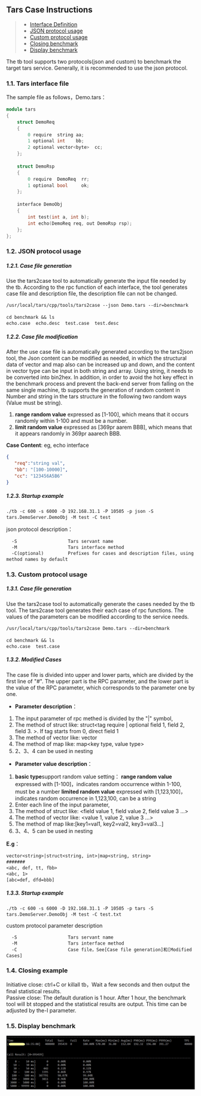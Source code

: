 ## Tars Case Instructions
> * [Interface Definition](#chapter-1)
> * [JSON protocol usage](#chapter-2)
> * [Custom protocol usage](#chapter-3)
> * [Closing benchmark](#chapter-4)
> * [Display benchmark](#chapter-5)


The tb tool supports two protocols(json and custom) to benchmark the target tars service. Generally, it is recommended to use the json protocol.

### 1.1. <a id="chapter-1"></a>Tars interface file

The sample file as follows，Demo.tars：

```cpp
module tars
{
    struct DemoReq
    {
        0 require  string aa;
        1 optional int    bb;
        2 optional vector<byte>  cc;
    };

    struct DemoRsp
    {
        0 require  DemoReq  rr;
        1 optional bool     ok;
    };

    interface DemoObj
    {
        int test(int a, int b);
        int echo(DemoReq req, out DemoRsp rsp);
    };
};
```

### 1.2. <a id="chapter-2"></a>JSON protocol usage

##### 1.2.1. Case file generation

Use the tars2case tool to automatically generate the input file needed by the tb. According to the rpc function of each interface, the tool generates case file and description file, the description file can not be changed.
```text
/usr/local/tars/cpp/tools/tars2case --json Demo.tars --dir=benchmark

cd benchmark && ls
echo.case  echo.desc  test.case  test.desc
```

##### 1.2.2. Case file modification

  After the use case file is automatically generated according to the tars2json tool, the Json content can be modified as needed, in which the structural data of vector and map also can be increased up and down, and the content in vector<byte> type can be input in both string and array. Using string, it needs to be converted into bin2hex. In addition, in order to avoid the hot key effect in the benchmark process and prevent the back-end server from falling on the same single machine, tb supports the generation of random content in Number and string in the tars structure in the following two random ways (Value must be string).
  1. **range random value** expressed as [1-100], which means that it occurs randomly within 1-100 and must be a number.
  2. **limit random value** expressed as [369pr aarem BBB], which means that it appears randomly in 369pr aaarech BBB.

 **Case Content**: eg, echo interface
```json
{
   "req":"string val",
   "bb": "[100-10000]",
   "cc": "123456A5B6"
}
```

##### 1.2.3. Startup example
```text
./tb -c 600 -s 6000 -D 192.168.31.1 -P 10505 -p json -S tars.DemoServer.DemoObj -M test -C test
```
json protocol description：
```text
  -S                   Tars servant name
  -M                   Tars interface method
  -C(optional)         Prefixes for cases and description files, using method names by default
```

### 1.3. <a id="chapter-3"></a>Custom protocol usage

##### 1.3.1. Case file generation

Use the tars2case tool to automatically generate the cases needed by the tb tool. The tars2case tool generates their each case of rpc functions. The values of the parameters can be modified according to the service needs.

```text
/usr/local/tars/cpp/tools/tars2case Demo.tars --dir=benchmark

cd benchmark && ls
echo.case  test.case
```

##### 1.3.2. Modified Cases

The case file is divided into upper and lower parts, which are divided by the first line of "#". The upper part is the RPC parameter, and the lower part is the value of the RPC parameter, which corresponds to the parameter one by one.

- **Parameter description**：
 1. The input parameter of rpc methed is divided by the "|" symbol,
 2. The method of struct like: struct<tag require | optional field 1, field 2, field 3. >. If tag starts from 0, direct field 1
 3. The method of vector like: vector<type>
 4. The method of map like: map<key type, value type>
 5. 2、3、4 can be used in nesting

- **Parameter value description**：
 1. <strong>basic type</strong>support random value setting：
    <strong>range random value</strong> expressed with [1-100]，indicates random occurrence within 1-100, must be a number
    <strong>limited random value</strong> expressed with [1,123,100]，indicates random occurrence in 1,123,100, can be a string
 2. Enter each line of the input parameter,
 3. The method of struct like: <field value 1, field value 2, field value 3 ...>
 4. The method of vector like: <value 1, value 2, value 3 ...>
 5. The method of map like:[key1=val1, key2=val2, key3=val3...]
 6. 3、4、5 can be used in nesting

**E.g**：
```text
vector<string>|struct<string, int>|map<string, string>
#######
<abc, def, tt, fbb>
<abc, 1>
[abc=def, dfd=bbb]
```

##### 1.3.3. Startup example
```text
./tb -c 600 -s 6000 -D 192.168.31.1 -P 10505 -p tars -S tars.DemoServer.DemoObj -M test -C test.txt
```

custom protocol parameter description
```text
  -S                   Tars servant name
  -M                   Tars interface method
  -C                   Case file，See[Case file generation]和[Modified Cases]
```

### 1.4. <a id="chapter-4"></a>Closing example
Initiative close: ctrl+C or killall tb，Wait a few seconds and then output the final statistical results.<br/>
Passive close: The default duration is 1 hour. After 1 hour, the benchmark tool will bt stopped and the statistical results are output. This time can be adjusted by the-I parameter.


### 1.5.<a id="chapter-5"></a> Display benchmark
![results](../assets/tb_tars_result.png)